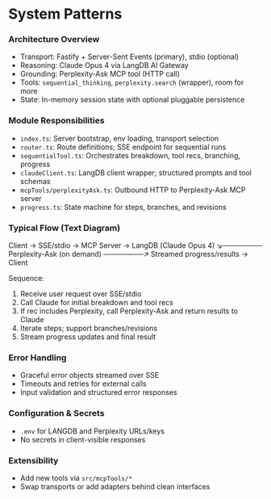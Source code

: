 # System Patterns

### Architecture Overview
- Transport: Fastify + Server-Sent Events (primary), stdio (optional)
- Reasoning: Claude Opus 4 via LangDB AI Gateway
- Grounding: Perplexity-Ask MCP tool (HTTP call)
- Tools: `sequential_thinking`, `perplexity.search` (wrapper), room for more
- State: In-memory session state with optional pluggable persistence

### Module Responsibilities
- `index.ts`: Server bootstrap, env loading, transport selection
- `router.ts`: Route definitions; SSE endpoint for sequential runs
- `sequentialTool.ts`: Orchestrates breakdown, tool recs, branching, progress
- `claudeClient.ts`: LangDB client wrapper; structured prompts and tool schemas
- `mcpTools/perplexityAsk.ts`: Outbound HTTP to Perplexity-Ask MCP server
- `progress.ts`: State machine for steps, branches, and revisions

### Typical Flow (Text Diagram)
Client → SSE/stdio → MCP Server → LangDB (Claude Opus 4)
  ↘──────── Perplexity-Ask (on demand) ────────↗
Streamed progress/results → Client

Sequence:
1. Receive user request over SSE/stdio
2. Call Claude for initial breakdown and tool recs
3. If rec includes Perplexity, call Perplexity-Ask and return results to Claude
4. Iterate steps; support branches/revisions
5. Stream progress updates and final result

### Error Handling
- Graceful error objects streamed over SSE
- Timeouts and retries for external calls
- Input validation and structured error responses

### Configuration & Secrets
- `.env` for LANGDB and Perplexity URLs/keys
- No secrets in client-visible responses

### Extensibility
- Add new tools via `src/mcpTools/*`
- Swap transports or add adapters behind clean interfaces
